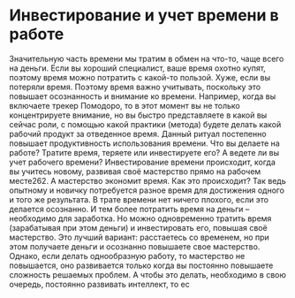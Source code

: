 # Инвестирование и учет времени в работе

Значительную часть времени мы тратим в обмен на что-то, чаще всего на деньги. Если вы хороший специалист, ваше время охотно купят, поэтому время можно потратить с какой-то пользой. Хуже, если вы потеряли время. Поэтому время важно учитывать, поскольку это повышает осознанность и внимание ко времени. Например, когда вы включаете трекер Помодоро, то в этот момент вы не только концентрируете внимание, но вы быстро представляете в какой вы сейчас роли, с помощью какой практики (метода) будете делать какой рабочий продукт за отведенное время. Данный ритуал постепенно повышает продуктивность использования времени.
Что вы делаете на работе? Тратите время, теряете или инвестируете его? А ведете ли вы учет рабочего времени? Инвестирование времени происходит, когда вы учитесь новому, развивая своё мастерство прямо на рабочем месте262. А мастерство экономит время. Как это происходит? Так ведь опытному и новичку потребуется разное время для достижения одного и того же результата.
В трате времени нет ничего плохого, если это делается осознанно. И тем более потратить время на деньги – необходимо для заработка. Но можно одновременно тратить время (зарабатывая при этом деньги) и инвестировать его, повышая своё мастерство. Это лучший вариант: расстаетесь со временем, но при этом получаете деньги и осознанно повышаете свое мастерство. Однако, если делать однообразную работу, то мастерство не повышается, оно развивается только когда вы постоянно повышаете сложность решаемых проблем. А чтобы это делать, необходимо в свою очередь, постоянно развивать интеллект, то ес
